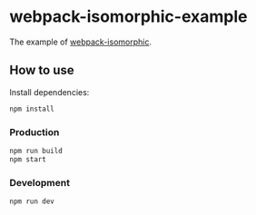 # webpack-isomorphic-example

The example of [webpack-isomorphic](https://github.com/Lanfei/webpack-isomorphic).

## How to use

Install dependencies:

```bash
npm install
```

### Production

```bash
npm run build
npm start
```

### Development

```bash
npm run dev
```